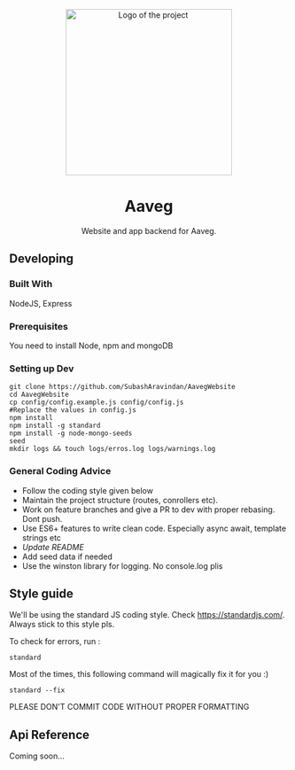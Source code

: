 <center><img src="./public/assets/logo.png" alt="Logo of the project" width="300" height="300"/></center>

<center><h1>Aaveg</h1>
Website and app backend for Aaveg.
</center>

## Developing

### Built With

NodeJS, Express

### Prerequisites

You need to install Node, npm and mongoDB

### Setting up Dev

```shell
git clone https://github.com/SubashAravindan/AavegWebsite
cd AavegWebsite
cp config/config.example.js config/config.js
#Replace the values in config.js
npm install
npm install -g standard
npm install -g node-mongo-seeds
seed
mkdir logs && touch logs/erros.log logs/warnings.log
```

### General Coding Advice

- Follow the coding style given below
- Maintain the project structure (routes, conrollers etc).
- Work on feature branches and give a PR to dev with proper rebasing. Dont push.
- Use ES6+ features to write clean code. Especially async await, template strings etc
- _Update README_
- Add seed data if needed
- Use the winston library for logging. No console.log plis

## Style guide

We'll be using the standard JS coding style. Check https://standardjs.com/. Always stick to this style pls.

To check for errors, run :

```shell
standard
```

Most of the times, this following command will magically fix it for you :)

```shell
standard --fix
```

PLEASE DON'T COMMIT CODE WITHOUT PROPER FORMATTING

## Api Reference

Coming soon...
